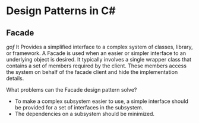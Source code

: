 # Design Patterns in C#

## Facade
_gof_
It Provides a simplified interface to a complex system of classes, library, or framework. A Facade is used when an easier or simpler interface to an underlying object is desired. It typically involves a single wrapper class that contains a set of members required by the client. These members access the system on behalf of the facade client and hide the implementation details.

What problems can the Facade design pattern solve?

- To make a complex subsystem easier to use, a simple interface should be provided for a set of interfaces in the subsystem.
- The dependencies on a subsystem should be minimized.